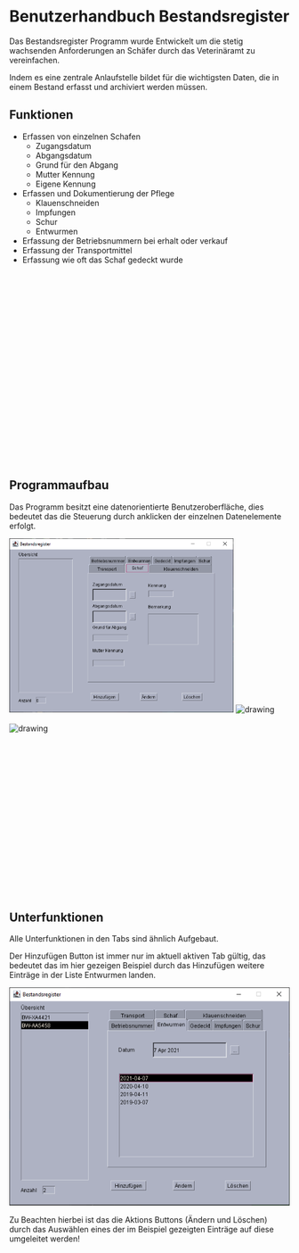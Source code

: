 # Benutzerhandbuch Bestandsregister
Das Bestandsregister Programm wurde Entwickelt um die stetig wachsenden Anforderungen an Schäfer durch das Veterinäramt zu vereinfachen.

Indem es eine zentrale Anlaufstelle bildet für die wichtigsten Daten, die in einem Bestand erfasst und archiviert werden müssen.

## Funktionen
+ Erfassen von einzelnen Schafen
    + Zugangsdatum
    + Abgangsdatum
    + Grund für den Abgang
    + Mutter Kennung
    + Eigene Kennung
+ Erfassen und Dokumentierung der Pflege
    + Klauenschneiden
    + Impfungen
    + Schur
    + Entwurmen
+ Erfassung der Betriebsnummern bei erhalt oder verkauf
+ Erfassung der Transportmittel
+ Erfassung wie oft das Schaf gedeckt wurde

<br />
<br />
<br />
<br />
<br />
<br />
<br />
<br />
<br />
<br />
<br />
<br />
<br />
<br />
<br />
<br />
<br />
<br />
<br />
<br />

## Programmaufbau
Das Programm besitzt eine datenorientierte Benutzeroberfläche, dies bedeutet das die Steuerung durch anklicken der einzelnen Datenelemente erfolgt.

<img src="main.png" alt="drawing" width="80%"/>
<img src="main_befüllt.png" alt="drawing" width="80%"/>
<br />
<br />

<img src="Übersicht.png" alt="drawing" width="110%"/>

<br />
<br />


<br />
<br />
<br />
<br />
<br />
<br />
<br />
<br />
<br />
<br />
<br />
<br />
<br />
<br />
<br />
<br />



## Unterfunktionen
Alle Unterfunktionen in den Tabs sind ähnlich Aufgebaut.

Der Hinzufügen Button ist immer nur im aktuell aktiven Tab gültig, das bedeutet das im hier gezeigen Beispiel durch das Hinzufügen weitere Einträge in der Liste Entwurmen landen.

![](tab.png)

Zu Beachten hierbei ist das die Aktions Buttons (Ändern und Löschen) durch das Auswählen eines der im Beispiel gezeigten Einträge auf diese umgeleitet werden!